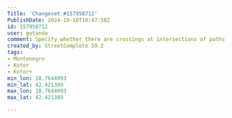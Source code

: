```yaml
---
Title: 'Changeset #157958712'
PublishDate: 2024-10-16T10:47:58Z
id: 157958712
user: gotanda
comment: Specify whether there are crossings at intersections of paths and roads
created_by: StreetComplete 59.2
tags:
- Montenegro
- Kotor
- Kotor+
min_lon: 18.7644093
min_lat: 42.421389
max_lon: 18.7644093
max_lat: 42.421389

---
```

